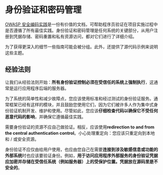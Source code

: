 身份验证和密码管理
======================================

[OWASP 安全编码实践][1]是一份有价值的文档，可帮助程序员验证在项目实施过程中是否遵循了所有最佳实践。身份验证和密码管理是任何系统的关键部分，从用户注册到凭据存储、密码重置和私有资源访问，都对它们进行了详细介绍。

为了获得更深入的细节一些指南可能会被分组。此外，还提供了源代码示例来说明这些主题。

## 经验法则

让我们从经验法则开始：**所有身份验证控制必须在受信任的系统上强制执行**，这通常是运行应用程序后端的服务器。

为了系统的简单性和减少故障点，您应该使用标准和经过测试的身份验证服务。通常框架已经有这样的模块，并且鼓励您使用它们，因为它们被许多人作为集中式身份验证机制开发、维护和使用。尽管如此，您应该**仔细检查代码以确保它不受任何恶意代码的影响**，并确保它遵循最佳实践。

需要身份验证的资源不应自己做验证。相反，应该使用**redirection to and from the central authentication control**。小心处理重定向：您应该只重定向到本地和 / 或安全资源。

身份验证不应仅由给用户使用，也应由您自己在需要**连接到涉及敏感信息或功能的外部系统**时也应该要验证身份。例如，**用于访问应用程序外部服务的身份验证凭据应加密并存储在受信任系统（例如服务器）上的受保护位置。凭据放在源码里是不安全的**。

[1]: https://www.owasp.org/index.php/OWASP_Secure_Coding_Practices_-_Quick_Reference_Guide
